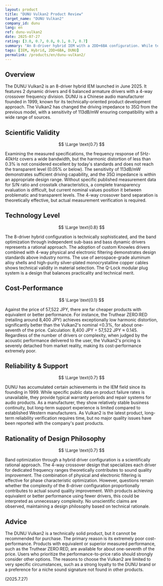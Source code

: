 ```yaml
---
layout: product
title: "DUNU Vulkan2 Product Review"
target_name: "DUNU Vulkan2"
company_id: dunu
lang: en
ref: dunu-vulkan2
date: 2025-07-27
rating: [3.0, 0.7, 0.8, 0.1, 0.7, 0.7]
summary: "An 8-driver hybrid IEM with a 2DD+6BA configuration. While technically solid, its cost-performance is unacceptably low, as products with equivalent or superior measured performance are available for about 1/7th of the price."
tags: [IEM, Hybrid, 2DD+6BA, DUNU]
permalink: /products/en/dunu-vulkan2/
---
```


## Overview

The DUNU Vulkan2 is an 8-driver hybrid IEM launched in June 2025. It features 2 dynamic drivers and 6 balanced armature drivers with a 4-way crossover frequency division. DUNU is a Chinese audio manufacturer founded in 1999, known for its technically-oriented product development approach. The Vulkan2 has changed the driving impedance to 35Ω from the previous model, with a sensitivity of 113dB/mW ensuring compatibility with a wide range of sources.

## Scientific Validity

$$ \Large \text{0.7} $$

Examining the measured specifications, the frequency response of 5Hz-40kHz covers a wide bandwidth, but the harmonic distortion of less than 0.3% is not considered excellent by today's standards and does not reach the transparent level (0.05% or below). The sensitivity of 113dB/mW demonstrates sufficient driving capability, and the 35Ω impedance is within an appropriate design range. Without specific published measurement data for S/N ratio and crosstalk characteristics, a complete transparency evaluation is difficult, but current nominal values position it between problematic and transparent levels. The 4-way crossover band separation is theoretically effective, but actual measurement verification is required.

## Technology Level

$$ \Large \text{0.8} $$

The 8-driver hybrid configuration is technically sophisticated, and the band optimization through independent sub-bass and bass dynamic drivers represents a rational approach. The adoption of custom Knowles drivers combined with 4-way physical and electronic filtering demonstrates design standards above industry norms. The use of aerospace-grade aluminum alloy shells and high-purity silver-plated monocrystalline copper cables shows technical validity in material selection. The Q-Lock modular plug system is a design that balances practicality and technical merit.

## Cost-Performance

$$ \Large \text{0.1} $$

Against the price of 57,522 JPY, there are far cheaper products with equivalent or better performance. For instance, the Truthear ZERO:RED (retailing around 8,400 JPY) achieves exceptionally low harmonic distortion, significantly better than the Vulkan2's nominal <0.3%, for about one-seventh of the price. Calculation: 8,400 JPY ÷ 57,522 JPY ≈ 0.145. Regardless of the number of drivers or complexity, when judged by the acoustic performance delivered to the user, the Vulkan2's pricing is severely detached from market reality, making its cost-performance extremely poor.

## Reliability & Support

$$ \Large \text{0.7} $$

DUNU has accumulated certain achievements in the IEM field since its founding in 1999. While specific public data on product failure rates is unavailable, they provide typical warranty periods and repair systems for audio products. As a manufacturer, they show relatively stable business continuity, but long-term support experience is limited compared to established Western manufacturers. As Vulkan2 is the latest product, long-term reliability verification requires time, but no major quality issues have been reported with the company's past products.

## Rationality of Design Philosophy

$$ \Large \text{0.7} $$

Band optimization through a hybrid driver configuration is a scientifically rational approach. The 4-way crossover design that specializes each driver for dedicated frequency ranges theoretically contributes to sound quality improvement. The combination of physical and electronic filtering is effective for phase characteristic optimization. However, questions remain whether the complexity of the 8-driver configuration proportionally contributes to actual sound quality improvement. With products achieving equivalent or better performance using fewer drivers, this could be interpreted as unnecessary complexity. No unscientific claims are observed, maintaining a design philosophy based on technical rationale.

## Advice

The DUNU Vulkan2 is a technically solid product, but it cannot be recommended for purchase. The primary reason is its extremely poor cost-performance. Products with equivalent or superior measured performance, such as the Truthear ZERO:RED, are available for about one-seventh of the price. Users who prioritize the performance-to-price ratio should strongly consider other options. The reasons to choose the Vulkan2 are limited to very specific circumstances, such as a strong loyalty to the DUNU brand or a preference for a niche sound signature not found in other products.

(2025.7.27)
